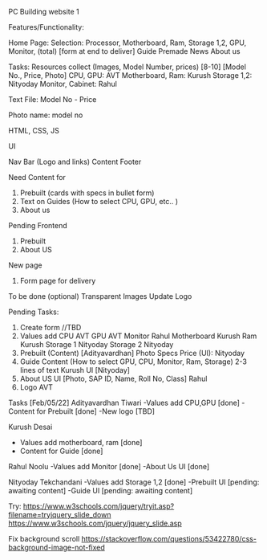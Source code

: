 PC Building website 1

Features/Functionality:

Home Page:
	  Selection: Processor, Motherboard, Ram, Storage 1,2, GPU, Monitor, (total) [form at end to deliver]
	  Guide
	  Premade
	  News
	  About us



Tasks:
  Resources collect (Images, Model Number, prices) [8-10] [Model No., Price, Photo]
	  CPU, GPU: AVT
	  Motherboard, Ram: Kurush
	  Storage 1,2: Nityoday
	  Monitor, Cabinet: Rahul

Text File:
  Model No - Price

Photo name: model no


HTML, CSS, JS

UI

Nav Bar (Logo and links)
  Content
  Footer

Need Content for
1) Prebuilt (cards with specs in bullet form)
2) Text on Guides (How to select CPU, GPU, etc.. )
3) About us

Pending Frontend
1) Prebuilt
2) About US


New page
1) Form page for delivery 

To be done (optional)
Transparent Images
Update Logo


Pending Tasks:
1) Create form				//TBD				
2) Values add
	CPU	AVT
	GPU	AVT
	Monitor Rahul
	Motherboard Kurush
	Ram Kurush
	Storage 1 Nityoday
	Storage 2 Nityoday
3) Prebuilt (Content) [Adityavardhan]
	Photo
	Specs
	Price
			(UI): Nityoday
4) Guide Content
	(How to select GPU, CPU, Monitor, Ram, Storage) 2-3 lines of text			Kurush
	UI [Nityoday]
5) About US 
	UI [Photo, SAP ID, Name, Roll No, Class] 			Rahul 
6) Logo													AVT


Tasks [Feb/05/22]
Adityavardhan Tiwari
-Values add CPU,GPU 	[done]
-Content for Prebuilt 	[done]
-New logo				[TBD]

Kurush Desai
- Values add motherboard, ram	[done]
- Content for Guide				[done]

Rahul Noolu
-Values add Monitor				[done]
-About Us UI					[done]

Nityoday Tekchandani
-Values add Storage 1,2			[done]
-Prebuilt UI					[pending: awaiting content]
-Guide UI						[pending: awaiting content]


Try:
https://www.w3schools.com/jquery/tryit.asp?filename=tryjquery_slide_down
https://www.w3schools.com/jquery/jquery_slide.asp


Fix background scroll
https://stackoverflow.com/questions/53422780/css-background-image-not-fixed
